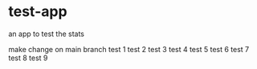 # test-app
an app to test the stats

make change on main branch
test 1
test 2
test 3
test 4
test 5
test 6
test 7
test 8
test 9